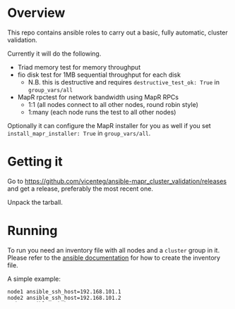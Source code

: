 # Overview

This repo contains ansible roles to carry out a basic, fully automatic, cluster validation.

Currently it will do the following.

* Triad memory test for memory throughput
* fio disk test for 1MB sequential throughput for each disk
	* N.B. this is destructive and requires `destructive_test_ok: True` in `group_vars/all`
* MapR rpctest for network bandwidth using MapR RPCs
	* 1:1 (all nodes connect to all other nodes, round robin style)
	* 1:many (each node runs the test to all other nodes)

Optionally it can configure the MapR installer for you as well if you set
`install_mapr_installer: True` in `group_vars/all`.

# Getting it

Go to https://github.com/vicenteg/ansible-mapr_cluster_validation/releases and get a release, preferably the most recent one.

Unpack the tarball.

# Running

To run you need an inventory file with all nodes and a `cluster` group in it. Please refer to the [ansible documentation](http://docs.ansible.com/ansible/intro_inventory.html#hosts-and-groups) for how to create the inventory file.

A simple example:

```
node1 ansible_ssh_host=192.168.101.1
node2 ansible_ssh_host=192.168.101.2
node3 ansible_ssh_host=192.168.101.3

[cluster]
node[1:3]

```

Copy `group_vars/all.example` to `group_vars/all` and edit it to your liking.

This should function even without internet access, except for the MapR installer installation, which is optional and disabled by default.

YMMV, but for me against a 4 node cluster with 1 HDD it takes about 20-25 minutes to complete. Larger clusters, more
disks, slower networks and disks will cause this to take longer.

An example to run this with the user `centos` (should have sudo ability on the remotes) on the remote machines:

```
ansible-playbook -u centos -i inventory cluster-validation.yml
```

If you do not have ssh set up for public key authentication you can run ansible as follows (note the `-k`):

```
ansible-playbook -u centos -k -i inventory cluster-validation.yml
```

Note that this ships with an ansible.cfg that can be modified if, for example, you do not prefer to keep host key
checking enabled. You can also enable JSON output of the playbooks, which will allow you to deal with the output 
programatically.

# Developing

Clone this repo, then `git submodule update --init`.

Create a new branch, e.g., `git checkout -b my_new_feature`.

Commit, push, pull request.

# Packaging

After cloning and initializing submodules:

```
(
	ver=`git tag -l | tail -1`;
	git checkout $ver;
	cd ../;
	tar --exclude all --exclude .git* --exclude *.json --exclude *.retry -cvzf ansible-mapr_cluster_validation-$ver.tar.gz ansible-mapr_cluster_validation
)
```
Then create a new release on github and upload the tarball.
